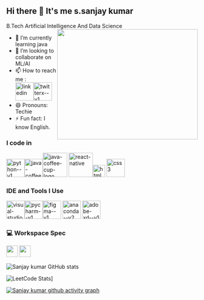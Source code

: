 ## Hi there 👋 It's me s.sanjay kumar

B.Tech Artificial Intelligence And Data Science
<img align="right" width="370" height="290" src="https://i.pinimg.com/originals/47/f0/34/47f0342cec72b800463bf003eac1257e.gif">                                                 
- 🌱 I’m currently learning java
- 👯 I’m looking to collaborate on ML/AI
- 📫 How to reach me :
<br />  [<img width="48" height="48" src="https://img.icons8.com/color/48/linkedin.png" alt="linkedin"/>](https://www.linkedin.com/in/s-sanjay-kumar-90a91a246/)[<img width="48" height="48" src="https://img.icons8.com/fluency/48/twitterx--v1.png" alt="twitterx--v1"/>](https://twitter.com/SANJAYKUMA95794)
- 😄 Pronouns: Techie
- ⚡ Fun fact: I know English.

### I code in
<img width="48" height="48" src="https://img.icons8.com/color/48/python--v1.png" alt="python--v1"/><img width="48" height="48" src="https://img.icons8.com/color/48/java-coffee-cup-logo--v1.png" alt="java-coffee-cup-logo--v1"/><img width="64" height="64" src="https://img.icons8.com/dusk/64/java-coffee-cup-logo.png" alt="java-coffee-cup-logo"/>
<img width="64" height="64" src="https://img.icons8.com/nolan/64/react-native.png" alt="react-native"/><img width="32" height="32" src="https://img.icons8.com/windows/32/html.png" alt="html"/>
<img width="48" height="48" src="https://img.icons8.com/color/48/css3.png" alt="css3"/>
### IDE and Tools I Use
<img width="48" height="48" src="https://img.icons8.com/color/48/visual-studio-code-2019.png" alt="visual-studio-code-2019"/><img width="48" height="48" src="https://img.icons8.com/color/48/pycharm--v1.png" alt="pycharm--v1"/><img width="48" height="48" src="https://img.icons8.com/color/48/figma--v1.png" alt="figma--v1"/>
<img width="48" height="48" src="https://img.icons8.com/fluency/48/anaconda--v2.png" alt="anaconda--v2"/>
<img width="48" height="48" src="https://img.icons8.com/color/48/adobe-xd--v1.png" alt="adobe-xd--v1"/>
### 💻 Workspace Spec
<img height="30" src="https://img.shields.io/badge/NVIDIA-RTX3050-76B900?style=for-the-badge&logo=nvidia&logoColor=white"/>  <img height="30" src="https://img.shields.io/badge/AMD-Ryzen_7_7600H-ED1C24?style=for-the-badge&logo=amd&logoColor=white"/> 

![Sanjay kumar GitHub stats](https://github-readme-stats.vercel.app/api?username=Sanjaykumar310&theme=dark&show_icons=true&&hide=issues,contribs)

![LeetCode Stats](https://leetcard.jacoblin.cool/Sanjaykumar310?theme=dark&font=Preahvihear&ext=contest)]

[![Sanjay kumar github activity graph](https://github-readme-activity-graph.vercel.app/graph?username=Sanjaykumar310&bg_color=0f0f0f&color=e9e2e9&line=27ce51&point=eae6e6&area=true&hide_border=true)](https://github.com/ashutosh00710/github-readme-activity-graph)
